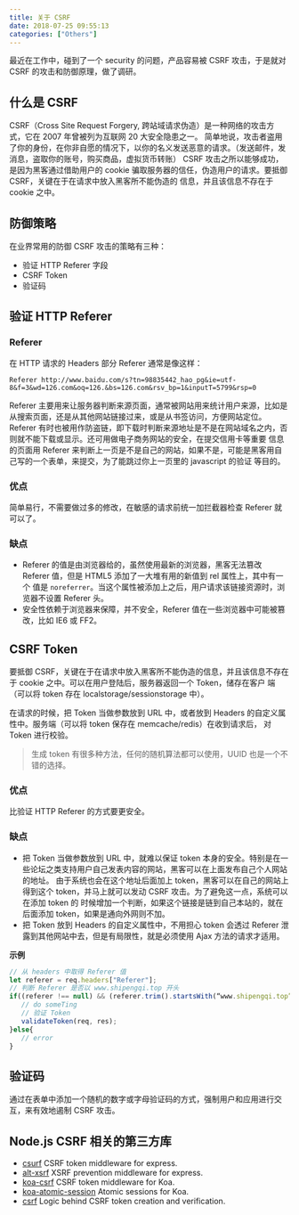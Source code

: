 ```yaml
---
title: 关于 CSRF
date: 2018-07-25 09:55:13
categories: ["Others"]
---
```


最近在工作中，碰到了一个 security 的问题，产品容易被 CSRF 攻击，于是就对 CSRF 的攻击和防御原理，做了调研。

<!-- more -->

## 什么是 CSRF

CSRF（Cross Site Request Forgery, 跨站域请求伪造）是一种网络的攻击方式，它在 2007 年曾被列为互联网 20 大安全隐患之一。
简单地说，攻击者盗用了你的身份，在你非自愿的情况下，以你的名义发送恶意的请求。（发送邮件，发消息，盗取你的账号，购买商品，虚拟货币转账）
CSRF 攻击之所以能够成功，是因为黑客通过借助用户的 cookie 骗取服务器的信任，伪造用户的请求。要抵御 CSRF，关键在于在请求中放入黑客所不能伪造的
信息，并且该信息不存在于 cookie 之中。

## 防御策略

在业界常用的防御 CSRF 攻击的策略有三种：

- 验证 HTTP Referer 字段
- CSRF Token
- 验证码

## 验证 HTTP Referer

### Referer

在 HTTP 请求的 Headers 部分 Referer 通常是像这样：

```
Referer http://www.baidu.com/s?tn=98835442_hao_pg&ie=utf-8&f=3&wd=126.com&oq=126.&bs=126.com&rsv_bp=1&inputT=5799&rsp=0
```

Referer 主要用来让服务器判断来源页面，通常被网站用来统计用户来源，比如是从搜索页面，还是从其他网站链接过来，或是从书签访问，方便网站定位。
Referer 有时也被用作防盗链，即下载时判断来源地址是不是在网站域名之内，否则就不能下载或显示。还可用做电子商务网站的安全，在提交信用卡等重要
信息的页面用 Referer 来判断上一页是不是自己的网站，如果不是，可能是黑客用自己写的一个表单，来提交，为了能跳过你上一页里的 javascript 的验证
等目的。

### 优点

简单易行，不需要做过多的修改，在敏感的请求前统一加拦截器检查 Referer 就可以了。

### 缺点

- Referer 的值是由浏览器给的，虽然使用最新的浏览器，黑客无法篡改 Referer 值，但是 HTML5 添加了一大堆有用的新值到 rel 属性上，其中有一个
值是 `noreferrer`。当这个属性被添加上之后，用户请求该链接资源时，浏览器不设置 Referer 头。
- 安全性依赖于浏览器来保障，并不安全，Referer 值在一些浏览器中可能被篡改，比如 IE6 或 FF2。

## CSRF Token

要抵御 CSRF，关键在于在请求中放入黑客所不能伪造的信息，并且该信息不存在于 cookie 之中。可以在用户登陆后，服务器返回一个 Token，储存在客户
端（可以将 token 存在 localstorage/sessionstorage 中）。

在请求的时候，把 Token 当做参数放到 URL 中，或者放到 Headers 的自定义属性中。服务端（可以将 token 保存在 memcache/redis）在收到请求后，
对 Token 进行校验。

> 生成 token 有很多种方法，任何的随机算法都可以使用，UUID 也是一个不错的选择。

### 优点

比验证 HTTP Referer 的方式要更安全。

### 缺点

- 把 Token 当做参数放到 URL 中，就难以保证 token 本身的安全。特别是在一些论坛之类支持用户自己发表内容的网站，黑客可以在上面发布自己个人网站的地址。
由于系统也会在这个地址后面加上 token，黑客可以在自己的网站上得到这个 token，并马上就可以发动 CSRF 攻击。为了避免这一点，系统可以在添加 token 的
时候增加一个判断，如果这个链接是链到自己本站的，就在后面添加 token，如果是通向外网则不加。
- 把 Token 放到 Headers 的自定义属性中，不用担心 token 会透过 Referer 泄露到其他网站中去，但是有局限性，就是必须使用 Ajax 方法的请求才适用。

**示例**

```javascript
// 从 headers 中取得 Referer 值
let referer = req.headers["Referer"];
// 判断 Referer 是否以 www.shipengqi.top 开头
if((referer !== null) && (referer.trim().startsWith(“www.shipengqi.top”))){
   // do someTing
   // 验证 Token
   validateToken(req, res);
}else{
   // error
}
```

## 验证码

通过在表单中添加一个随机的数字或字母验证码的方式，强制用户和应用进行交互，来有效地遏制 CSRF 攻击。

## Node.js CSRF 相关的第三方库

- [csurf](https://github.com/expressjs/csurf) CSRF token middleware for express.
- [alt-xsrf](https://github.com/inca/alt-xsrf) XSRF prevention middleware for express.
- [koa-csrf](https://github.com/koajs/csrf) CSRF token middleware for Koa.
- [koa-atomic-session](https://github.com/koajs/atomic-session) Atomic sessions for Koa.
- [csrf](https://github.com/pillarjs/csrf) Logic behind CSRF token creation and verification.
